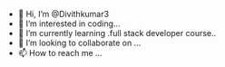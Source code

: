 - 👋 Hi, I’m @Divithkumar3
- 👀 I’m interested in coding...
- 🌱 I’m currently learning .full stack developer course..
- 💞️ I’m looking to collaborate on ...
- 📫 How to reach me ...

<!---
Divithkumar3/Divithkumar3 is a ✨ special ✨ repository because its `README.md` (this file) appears on your GitHub profile.
You can click the Preview link to take a look at your changes.
--->
